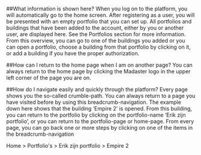 ##What information is shown here?
When you log on to the platform, you will automatically go to the home screen. After registering as a user, you will be presented with an empty portfolio that you can set up. All portfolios and buildings that have been added to the account, either by you or another user, are displayed here. See the Portfolios section for more information. From this overview, you can go to one of the buildings you added or you can open a portfolio, choose a building from that portfolio by clicking on it, or add a building if you have the proper authorization.

##How can I return to the home page when I am on another page?
You can always return to the home page by clicking the Madaster logo in the upper left corner of the page you are on.

##How do I navigate easily and quickly through the platform?
Every page shows you the so-called crumble-path. You can always return to a page you have visited before by using this breadcrumb-navigation. The example down here shows that the building ‘Empire 2’ is opened. From this building, you can return to the portfolio by clicking on the portfolio-name ‘Erik zijn portfolio’, or you can return to the portfolio-page or home-page. From every page, you can go back one or more steps by clicking on one of the items in the breadcrumb-navigation

Home  >  Portfolio's  >  Erik zijn portfolio  >  Empire 2
